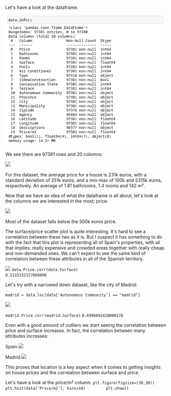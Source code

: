 
Let's have a look at the dataframe.

![](./11.png)

We see there are 97381 rows and 20 columns:

![](./imagenes_data/12.png)

For this dataset, the average price for a house is 231k euros, with a standard deviation of 251k euros, and a min-max of 100k and 2315k euros, respectively. An average of 1.81 bathrooms, 1.4 rooms and 142 m².

Now that we have an idea of what the dataframe is all about, let's look at the columns we are interested in the most; price:

![](./imagenes_data/0.png)

Most of the dataset falls below the 500k euros price.  

The surface/price scatter plot is quite interesting. It's hard to see a correlation between these two as it is. But I suspect it has something to do with the fact that this plot is representing all of Spain's properties, with all that implies; really expensive and crowded areas together with really cheap and non-demanded ones. We can't expect to see the same kind of correlation between these attributes in all of the Spanish territory.

![](./imagenes_data/1.png)
`data.Price.corr(data.Surface)`  
`0.5215132157089898`

Let's try with a narrowed down dataset, like the city of Madrid:

`madrid = data.loc[data['Autonomous Community'] == "madrid"]`

![](./imagenes_data/2.png)

`madrid.Price.corr(madrid.Surface)`
`0.6996692428008178`

Even with a good amount of outliers we start seeing the correlation between price and surface increases. In fact, the correlation between many attributes increases:

Spain
![](./imagenes_data/3.png)

Madrid
![](./imagenes_data/4.png)

This proves that location is a key aspect when it comes to getting insights on house prices and the correlation between surface and price.

Let's have a look at the price/m² column:
`plt.figure(figsize=(30,30))
plt.hist(data['Price/m2'], bins=10)        
   plt.show()`
